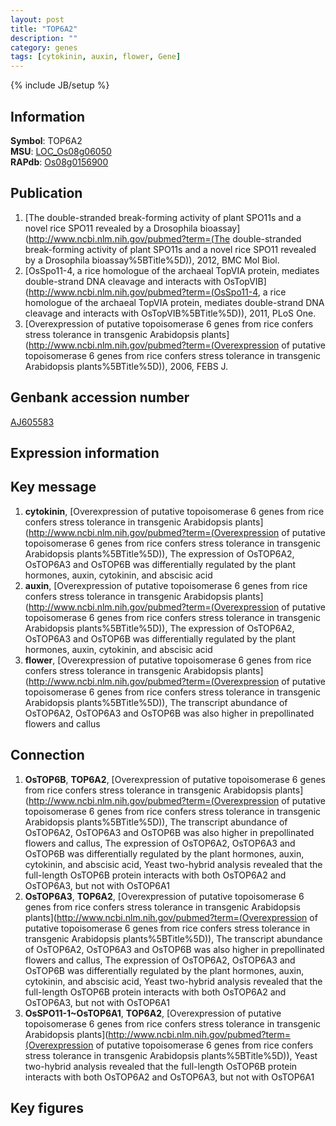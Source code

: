 ```yaml
---
layout: post
title: "TOP6A2"
description: ""
category: genes
tags: [cytokinin, auxin, flower, Gene]
---
```

{% include JB/setup %}

## Information
__Symbol__: TOP6A2  
__MSU__: [LOC_Os08g06050](http://rice.plantbiology.msu.edu/cgi-bin/ORF_infopage.cgi?orf=LOC_Os08g06050)  
__RAPdb__: [Os08g0156900](http://rapdb.dna.affrc.go.jp/viewer/gbrowse_details/irgsp1?name=Os08g0156900)  

## Publication
1. [The double-stranded break-forming activity of plant SPO11s and a novel rice SPO11 revealed by a Drosophila bioassay](http://www.ncbi.nlm.nih.gov/pubmed?term=(The double-stranded break-forming activity of plant SPO11s and a novel rice SPO11 revealed by a Drosophila bioassay%5BTitle%5D)), 2012, BMC Mol Biol.
2. [OsSpo11-4, a rice homologue of the archaeal TopVIA protein, mediates double-strand DNA cleavage and interacts with OsTopVIB](http://www.ncbi.nlm.nih.gov/pubmed?term=(OsSpo11-4, a rice homologue of the archaeal TopVIA protein, mediates double-strand DNA cleavage and interacts with OsTopVIB%5BTitle%5D)), 2011, PLoS One.
3. [Overexpression of putative topoisomerase 6 genes from rice confers stress tolerance in transgenic Arabidopsis plants](http://www.ncbi.nlm.nih.gov/pubmed?term=(Overexpression of putative topoisomerase 6 genes from rice confers stress tolerance in transgenic Arabidopsis plants%5BTitle%5D)), 2006, FEBS J.

## Genbank accession number
[AJ605583](http://www.ncbi.nlm.nih.gov/nuccore/AJ605583)

## Expression information

## Key message
1. __cytokinin__, [Overexpression of putative topoisomerase 6 genes from rice confers stress tolerance in transgenic Arabidopsis plants](http://www.ncbi.nlm.nih.gov/pubmed?term=(Overexpression of putative topoisomerase 6 genes from rice confers stress tolerance in transgenic Arabidopsis plants%5BTitle%5D)),  The expression of OsTOP6A2, OsTOP6A3 and OsTOP6B was differentially regulated by the plant hormones, auxin, cytokinin, and abscisic acid
2. __auxin__, [Overexpression of putative topoisomerase 6 genes from rice confers stress tolerance in transgenic Arabidopsis plants](http://www.ncbi.nlm.nih.gov/pubmed?term=(Overexpression of putative topoisomerase 6 genes from rice confers stress tolerance in transgenic Arabidopsis plants%5BTitle%5D)),  The expression of OsTOP6A2, OsTOP6A3 and OsTOP6B was differentially regulated by the plant hormones, auxin, cytokinin, and abscisic acid
3. __flower__, [Overexpression of putative topoisomerase 6 genes from rice confers stress tolerance in transgenic Arabidopsis plants](http://www.ncbi.nlm.nih.gov/pubmed?term=(Overexpression of putative topoisomerase 6 genes from rice confers stress tolerance in transgenic Arabidopsis plants%5BTitle%5D)),  The transcript abundance of OsTOP6A2, OsTOP6A3 and OsTOP6B was also higher in prepollinated flowers and callus

## Connection
1. __OsTOP6B__, __TOP6A2__, [Overexpression of putative topoisomerase 6 genes from rice confers stress tolerance in transgenic Arabidopsis plants](http://www.ncbi.nlm.nih.gov/pubmed?term=(Overexpression of putative topoisomerase 6 genes from rice confers stress tolerance in transgenic Arabidopsis plants%5BTitle%5D)),  The transcript abundance of OsTOP6A2, OsTOP6A3 and OsTOP6B was also higher in prepollinated flowers and callus, The expression of OsTOP6A2, OsTOP6A3 and OsTOP6B was differentially regulated by the plant hormones, auxin, cytokinin, and abscisic acid, Yeast two-hybrid analysis revealed that the full-length OsTOP6B protein interacts with both OsTOP6A2 and OsTOP6A3, but not with OsTOP6A1
2. __OsTOP6A3__, __TOP6A2__, [Overexpression of putative topoisomerase 6 genes from rice confers stress tolerance in transgenic Arabidopsis plants](http://www.ncbi.nlm.nih.gov/pubmed?term=(Overexpression of putative topoisomerase 6 genes from rice confers stress tolerance in transgenic Arabidopsis plants%5BTitle%5D)),  The transcript abundance of OsTOP6A2, OsTOP6A3 and OsTOP6B was also higher in prepollinated flowers and callus, The expression of OsTOP6A2, OsTOP6A3 and OsTOP6B was differentially regulated by the plant hormones, auxin, cytokinin, and abscisic acid, Yeast two-hybrid analysis revealed that the full-length OsTOP6B protein interacts with both OsTOP6A2 and OsTOP6A3, but not with OsTOP6A1
3. __OsSPO11-1~OsTOP6A1__, __TOP6A2__, [Overexpression of putative topoisomerase 6 genes from rice confers stress tolerance in transgenic Arabidopsis plants](http://www.ncbi.nlm.nih.gov/pubmed?term=(Overexpression of putative topoisomerase 6 genes from rice confers stress tolerance in transgenic Arabidopsis plants%5BTitle%5D)),  Yeast two-hybrid analysis revealed that the full-length OsTOP6B protein interacts with both OsTOP6A2 and OsTOP6A3, but not with OsTOP6A1

## Key figures


